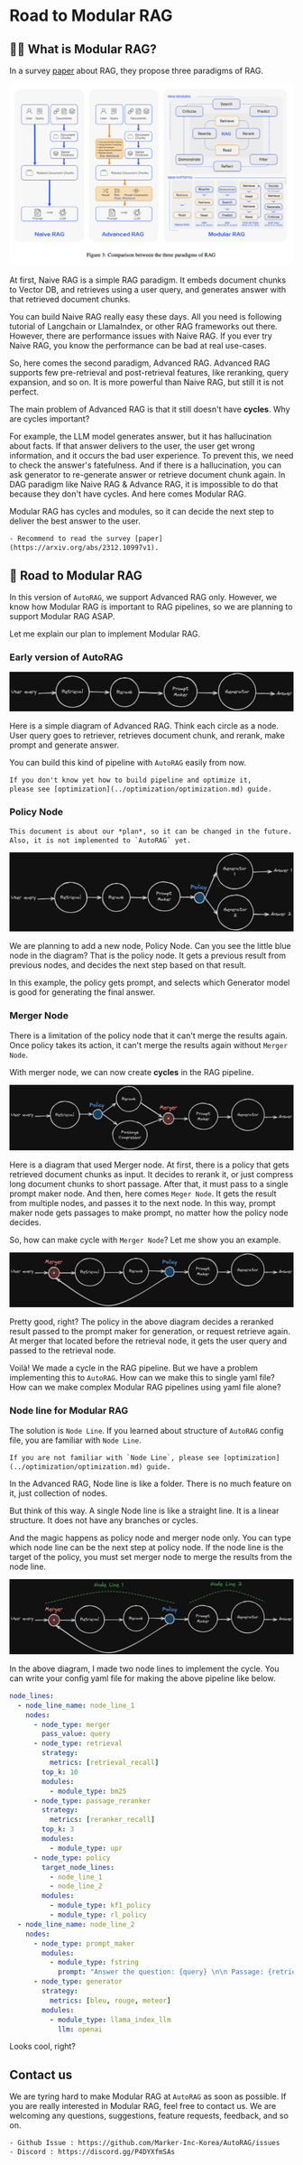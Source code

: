 # Road to Modular RAG

## 🤷‍♂️ What is Modular RAG?

In a survey [paper](https://arxiv.org/abs/2312.10997v1) about RAG, they propose three paradigms of RAG.

![RAG paradigms](../_static/roadmap/RAG_paradigms.png)

At first, Naive RAG is a simple RAG paradigm. 
It embeds document chunks to Vector DB, and retrieves using a user query, and generates answer with that retrieved document chunks.

You can build Naive RAG really easy these days. 
All you need is following tutorial of Langchain or LlamaIndex, or other RAG frameworks out there.
However, there are performance issues with Naive RAG.
If you ever try Naive RAG, you know the performance can be bad at real use-cases.

So, here comes the second paradigm, Advanced RAG.
Advanced RAG supports few pre-retrieval and post-retrieval features, like reranking, query expansion, and so on.
It is more powerful than Naive RAG, but still it is not perfect.

The main problem of Advanced RAG is that it still doesn't have **cycles**. Why are cycles important?

For example, the LLM model generates answer, but it has hallucination about facts. 
If that answer delivers to the user, the user get wrong information, and it occurs the bad user experience.
To prevent this, we need to check the answer's fatefulness.
And if there is a hallucination, you can ask generator to re-generate answer or retrieve document chunk again.
In DAG paradigm like Naive RAG & Advance RAG, it is impossible to do that because they don't have cycles.
And here comes Modular RAG.

Modular RAG has cycles and modules, so it can decide the next step to deliver the best answer to the user.

```{admonation} Want to know more about Modular RAG?
- Recommend to read the survey [paper](https://arxiv.org/abs/2312.10997v1).
```

## 🚀 Road to Modular RAG

In this version of `AutoRAG`, we support Advanced RAG only.
However, we know how Modular RAG is important to RAG pipelines, so we are planning to support Modular RAG ASAP.

Let me explain our plan to implement Modular RAG.

### Early version of AutoRAG

![Advanced RAG](../_static/roadmap/advanced_RAG.png)

Here is a simple diagram of Advanced RAG.
Think each circle as a node.
User query goes to retriever, retrieves document chunk, and rerank, make prompt and generate answer.

You can build this kind of pipeline with `AutoRAG` easily from now. 

```{tip}
If you don't know yet how to build pipeline and optimize it, 
please see [optimization](../optimization/optimization.md) guide.
```

### Policy Node

```{warning}
This document is about our *plan*, so it can be changed in the future.
Also, it is not implemented to `AutoRAG` yet.
```

![Policy](../_static/roadmap/policy.png)

We are planning to add a new node, Policy Node.
Can you see the little blue node in the diagram?
That is the policy node.
It gets a previous result from previous nodes, and decides the next step based on that result.

In this example, the policy gets prompt, and selects which Generator model is good for generating the final answer.

### Merger Node

There is a limitation of the policy node that it can't merge the results again.
Once policy takes its action, it can't merge the results again without `Merger Node`.

With merger node, we can now create **cycles** in the RAG pipeline.

![Merger](../_static/roadmap/merger.png)

Here is a diagram that used Merger node.
At first, there is a policy that gets retrieved document chunks as input.
It decides to rerank it, or just compress long document chunks to short passage.
After that, it must pass to a single prompt maker node. 
And then, here comes `Meger Node`.
It gets the result from multiple nodes, and passes it to the next node.
In this way, prompt maker node gets passages to make prompt, no matter how the policy node decides.

So, how can make cycle with `Merger Node`?
Let me show you an example.

![Cycle](../_static/roadmap/cycle.png)

Pretty good, right? 
The policy in the above diagram decides a reranked result passed to the prompt maker for generation, 
or request retrieve again. 
At merger that located before the retrieval node, it gets the user query and passed to the retrieval node.

Voilà! We made a cycle in the RAG pipeline. 
But we have a problem implementing this to `AutoRAG`. 
How can we make this to single yaml file? 
How can we make complex Modular RAG pipelines using yaml file alone?

### Node line for Modular RAG

The solution is `Node Line`. 
If you learned about structure of `AutoRAG` config file, you are familiar with `Node Line`.

```{admonition} What is Node Line?
If you are not familiar with `Node Line`, please see [optimization](../optimization/optimization.md) guide.
```

In the Advanced RAG, Node line is like a folder.
There is no much feature on it, just collection of nodes.

But think of this way. A single Node line is like a straight line. It is a linear structure.
It does not have any branches or cycles.

And the magic happens as policy node and merger node only. 
You can type which node line can be the next step at policy node.
If the node line is the target of the policy, you must set merger node to merge the results from the node line.

![Node_line](../_static/roadmap/node_line_modular.png)

In the above diagram, I made two node lines to implement the cycle.
You can write your config yaml file for making the above pipeline like below.

```yaml
node_lines:
  - node_line_name: node_line_1
    nodes:
      - node_type: merger
        pass_value: query
      - node_type: retrieval
        strategy:
          metrics: [retrieval_recall]
        top_k: 10
        modules:
          - module_type: bm25
      - node_type: passage_reranker
        strategy:
          metrics: [reranker_recall]
        top_k: 3
        modules:
          - module_type: upr
      - node_type: policy
        target_node_lines:
          - node_line_1
          - node_line_2
        modules:
          - module_type: kf1_policy
          - module_type: rl_policy
  - node_line_name: node_line_2
    nodes:
      - node_type: prompt_maker
        modules:
          - module_type: fstring
            prompt: "Answer the question: {query} \n\n Passage: {retrieved_contents}"
      - node_type: generator
        strategy:
          metrics: [bleu, rouge, meteor]
        modules:
          - module_type: llama_index_llm
            llm: openai
```

Looks cool, right?

## Contact us

We are tyring hard to make Modular RAG at `AutoRAG` as soon as possible.
If you are really interested in Modular RAG, feel free to contact us.
We are welcoming any questions, suggestions, feature requests, feedback, and so on.

```{admonition} Contact
- Github Issue : https://github.com/Marker-Inc-Korea/AutoRAG/issues
- Discord : https://discord.gg/P4DYXfmSAs
```

